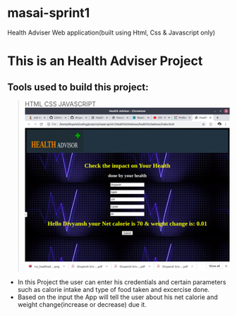# masai-sprint1
Health Adviser Web application(built using Html, Css &amp; Javascript only)
# This is an Health Adviser Project
## Tools used to build this project:
>HTML
>CSS
>JAVASCRIPT
![landing page1](/images/landing1.png)
* In this Project the user can enter his credentials and certain parameters such as calorie intake and type of food taken and excercise done.
* Based on the input the App will tell the user about his net calorie and weight change(increase or decrease) due it.
